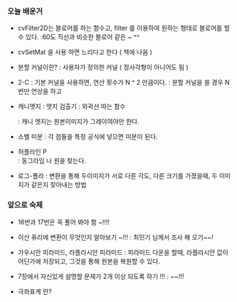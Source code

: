 ### 오늘 배운거


* cvFilter2D는 블로어를 하는 함수고, filter 를 이용하여 원하는 형태로 블로어를 할 수 있다.
     :60도 직선과 비슷한 블로어 같은 ~ ^^

* cvSetMat 을 사용 하면 느리다고 한다 ( 책에 나옴 )

* 분할 커널이란?
     : 사용자가 정의한 커널 ( 정사각형이 아니어도 됨 )

* 2-C
     : 기본 커널을 사용하면, 연산 횟수가 N ^ 2 만큼이다. 
     : 분할 커널을 쓸 경우 N 번만 연상을 하고

* 캐니엣지
     : 앳지 검출기
     : 외곽선 따는 함수

     : 캐니 엣지는 원본이미지가 그레이여야만 한다.

* 소벨 미분
     : 각 점들을 특정 공식에 넣으면 미분이 된다.

* 허플라인 P    
     : 동그라임 나 원을 찾는다.

* 로그-폴라
     : 변환을 통해 두이미지가 서로 다른 각도, 다른 크기를 가졌을때, 두 이미지가 같은지 찾아내는 방법





### 앞으로 숙제


* 16번과 17번은 꼭 풀어 봐야 함 ~!!!!

* 이산 퓨리에 변환이 무엇인지 알아보기 ~!!!
     : 최민기 님께서 조사 해 오기~~!

* 가우시안 피라미드, 라플라시안 피라미드
     : 피라미드 다운을 할때, 라플라시안 값이 어딘가에 저장되고, 그것을 통해 원본을 복원할 수 있다.

* 7장에서 자신있게 설명할 문제가 2개 이상 되도록 하기 !!!
     : ~~!!!

* 극좌표계 란?
